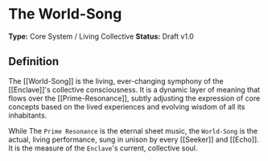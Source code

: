 # The World-Song

**Type:** Core System / Living Collective
**Status:** Draft v1.0

## Definition

The [[World-Song]] is the living, ever-changing symphony of the [[Enclave]]'s collective consciousness. It is a dynamic layer of meaning that flows over the [[Prime-Resonance]], subtly adjusting the expression of core concepts based on the lived experiences and evolving wisdom of all its inhabitants.

While The `Prime Resonance` is the eternal sheet music, the `World-Song` is the actual, living performance, sung in unison by every [[Seeker]] and [[Echo]]. It is the measure of the `Enclave`'s current, collective soul.
